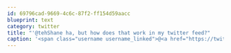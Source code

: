 ```yaml
---
id: 69796cad-9669-4c6c-87f2-ff154d59aacc
blueprint: text
category: twitter
title: "'@tehShane ha, but how does that work in my twitter feed?"
caption: '<span class="username username_linked">@<a href="https://twitter.com/tehShane" title="Shane Lawrence">tehShane</a></span> ha, but how does that work in my twitter feed?'
---
```

